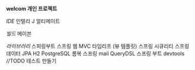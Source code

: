 **welcom 개인 프로젝트**

_IDE_
인텔리 J 얼티메이트

_빌드_
메이븐

_라이브러리_
스피링부트
스프링 웹 MVC
타임리프 (뷰 템플릿)
스프링 시큐리티
스프링 데이터 JPA
H2
PostgreSQL
롬복
스프링 mail
QueryDSL
스프링 부트 devtools
//TODO 테스트 만들기
